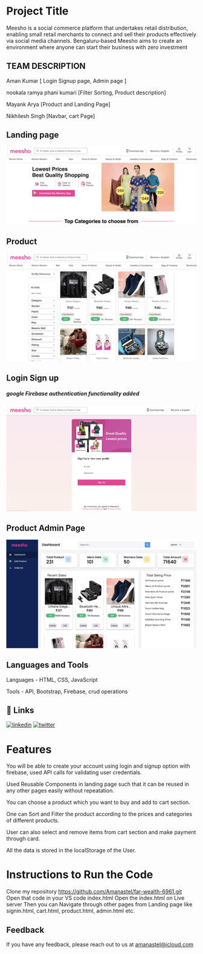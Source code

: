 
# Project Title

Meesho is a social commerce platform that undertakes retail distribution, enabling small retail merchants to connect and sell their products effectively via social media channels. Bengaluru-based Meesho aims to create an environment where anyone can start their business with zero investment



## TEAM DESCRIPTION
Aman Kumar [ Login Signup page, Admin page ]

nookala ramya phani kumari [Filter Sorting, Product description]

Mayank Arya [Product and Landing Page]

Nikhilesh Singh [Navbar, cart Page]


## Landing page

![App Screenshot](/images/screenshot/Screenshot%202023-01-26%20at%202.06.56%20AM.png)


## Product

![App Screenshot](/images/screenshot/Screenshot%202023-01-26%20at%202.07.28%20AM.png)

## Login Sign up

#####  google Firebase authentication functionality added

![App Screenshot](/images/screenshot/Screenshot%202023-01-26%20at%202.07.47%20AM.png)




## Product Admin Page

![App Screenshot](/images/screenshot/Screenshot%202023-01-26%20at%202.08.05%20AM.png)


## Languages and Tools

Languages - HTML, CSS, JavaScript

Tools - API, Bootstrap, Firebase, crud operations
## 🔗 Links
[![linkedin](https://img.shields.io/badge/linkedin-0A66C2?style=for-the-badge&logo=linkedin&logoColor=white)](https://www.linkedin.com/in/aman-astel-18a543198/)
[![twitter](https://img.shields.io/badge/twitter-1DA1F2?style=for-the-badge&logo=twitter&logoColor=white)](https://twitter.com/AmanAstel)


# Features

You will be able to create your account using login and signup option with firebase, used API calls for validating user credentials.

Used Reusable Components in landing page such that it can be reused in any other pages easily without repeatation.

You can choose a product which you want to buy and add to cart section.

One can Sort and Filter the product according to the prices and categories of different products.

User can also select and remove items from cart section and make payment through card.

All the data is stored in the localStorage of the User.

# Instructions to Run the Code
Clone my repository https://github.com/Amanastel/far-wealth-6961.git Open that code in your VS code index.html Open the index.html on Live server Then you can Navigate through other pages from Landing page like signin.html, cart.html, product.html, admin.html etc.


## Feedback

If you have any feedback, please reach out to us at amanastel@icloud.com 
